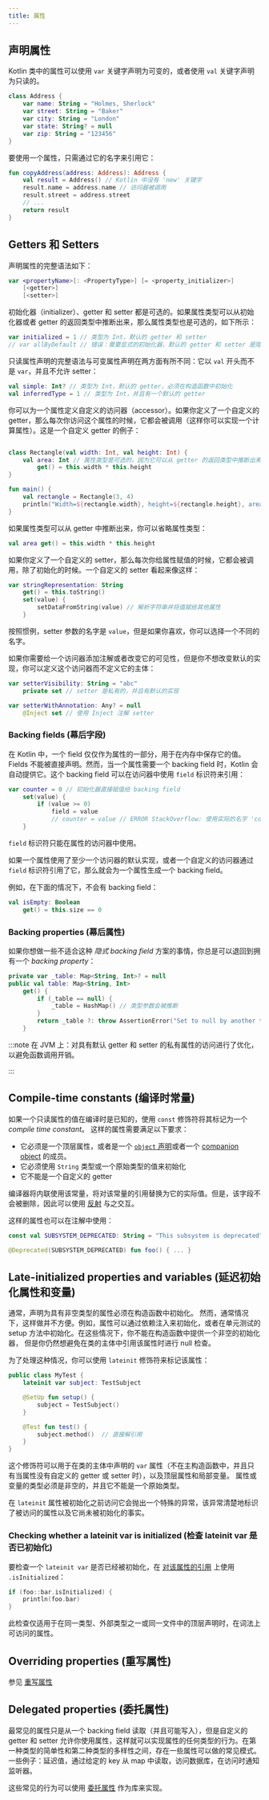 ```yaml
---
title: 属性
---
```

## 声明属性

Kotlin 类中的属性可以使用 `var` 关键字声明为可变的，或者使用 `val` 关键字声明为只读的。

```kotlin
class Address {
    var name: String = "Holmes, Sherlock"
    var street: String = "Baker"
    var city: String = "London"
    var state: String? = null
    var zip: String = "123456"
}
```

要使用一个属性，只需通过它的名字来引用它：

```kotlin
fun copyAddress(address: Address): Address {
    val result = Address() // Kotlin 中没有 'new' 关键字
    result.name = address.name // 访问器被调用
    result.street = address.street
    // ...
    return result
}
```

## Getters 和 Setters

声明属性的完整语法如下：

```kotlin
var <propertyName>[: <PropertyType>] [= <property_initializer>]
    [<getter>]
    [<setter>]
```

初始化器（initializer）、getter 和 setter 都是可选的。如果属性类型可以从初始化器或者 getter 的返回类型中推断出来，那么属性类型也是可选的，如下所示：

```kotlin
var initialized = 1 // 类型为 Int，默认的 getter 和 setter
// var allByDefault // 错误：需要显式的初始化器，默认的 getter 和 setter 是隐含的
```

只读属性声明的完整语法与可变属性声明在两方面有所不同：它以 `val` 开头而不是 `var`，并且不允许 setter：

```kotlin
val simple: Int? // 类型为 Int，默认的 getter，必须在构造函数中初始化
val inferredType = 1 // 类型为 Int，并且有一个默认的 getter
```

你可以为一个属性定义自定义的访问器（accessor）。如果你定义了一个自定义的 getter，那么每次你访问这个属性的时候，它都会被调用（这样你可以实现一个计算属性）。这是一个自定义 getter 的例子：

```kotlin

class Rectangle(val width: Int, val height: Int) {
    val area: Int // 属性类型是可选的，因为它可以从 getter 的返回类型中推断出来
        get() = this.width * this.height
}

fun main() {
    val rectangle = Rectangle(3, 4)
    println("Width=${rectangle.width}, height=${rectangle.height}, area=${rectangle.area}")
}
```

如果属性类型可以从 getter 中推断出来，你可以省略属性类型：

```kotlin
val area get() = this.width * this.height
```

如果你定义了一个自定义的 setter，那么每次你给属性赋值的时候，它都会被调用，除了初始化的时候。一个自定义的 setter 看起来像这样：

```kotlin
var stringRepresentation: String
    get() = this.toString()
    set(value) {
        setDataFromString(value) // 解析字符串并将值赋给其他属性
    }
```

按照惯例，setter 参数的名字是 `value`，但是如果你喜欢，你可以选择一个不同的名字。

如果你需要给一个访问器添加注解或者改变它的可见性，但是你不想改变默认的实现，你可以定义这个访问器而不定义它的主体：

```kotlin
var setterVisibility: String = "abc"
    private set // setter 是私有的，并且有默认的实现

var setterWithAnnotation: Any? = null
    @Inject set // 使用 Inject 注解 setter
```

### Backing fields (幕后字段)

在 Kotlin 中，一个 field 仅仅作为属性的一部分，用于在内存中保存它的值。Fields 不能被直接声明。然而，当一个属性需要一个 backing field 时，Kotlin 会自动提供它。这个 backing field 可以在访问器中使用 `field` 标识符来引用：

```kotlin
var counter = 0 // 初始化器直接赋值给 backing field
    set(value) {
        if (value >= 0)
            field = value
            // counter = value // ERROR StackOverflow: 使用实际的名字 'counter' 会使 setter 递归调用
    }
```

`field` 标识符只能在属性的访问器中使用。

如果一个属性使用了至少一个访问器的默认实现，或者一个自定义的访问器通过 `field` 标识符引用了它，那么就会为一个属性生成一个 backing field。

例如，在下面的情况下，不会有 backing field：

```kotlin
val isEmpty: Boolean
    get() = this.size == 0
```

### Backing properties (幕后属性)

如果你想做一些不适合这种 *隐式 backing field* 方案的事情，你总是可以退回到拥有一个 *backing property*：

```kotlin
private var _table: Map<String, Int>? = null
public val table: Map<String, Int>
    get() {
        if (_table == null) {
            _table = HashMap() // 类型参数会被推断
        }
        return _table ?: throw AssertionError("Set to null by another thread")
    }
```

:::note
在 JVM 上：对具有默认 getter 和 setter 的私有属性的访问进行了优化，以避免函数调用开销。

:::

## Compile-time constants (编译时常量)

如果一个只读属性的值在编译时是已知的，使用 `const` 修饰符将其标记为一个 *compile time constant*。
这样的属性需要满足以下要求：

* 它必须是一个顶层属性，或者是一个 [`object` 声明](object-declarations.md#object-declarations-overview)或者一个 [companion object](object-declarations.md#companion-objects) 的成员。
* 它必须使用 `String` 类型或一个原始类型的值来初始化
* 它不能是一个自定义的 getter

编译器将内联使用该常量，将对该常量的引用替换为它的实际值。但是，该字段不会被删除，因此可以使用 [反射](reflection.md) 与之交互。

这样的属性也可以在注解中使用：

```kotlin
const val SUBSYSTEM_DEPRECATED: String = "This subsystem is deprecated"

@Deprecated(SUBSYSTEM_DEPRECATED) fun foo() { ... }
```

## Late-initialized properties and variables (延迟初始化属性和变量)

通常，声明为具有非空类型的属性必须在构造函数中初始化。
然而，通常情况下，这样做并不方便。例如，属性可以通过依赖注入来初始化，或者在单元测试的 setup 方法中初始化。在这些情况下，你不能在构造函数中提供一个非空的初始化器，
但是你仍然想避免在类的主体中引用该属性时进行 null 检查。

为了处理这种情况，你可以使用 `lateinit` 修饰符来标记该属性：

```kotlin
public class MyTest {
    lateinit var subject: TestSubject

    @SetUp fun setup() {
        subject = TestSubject()
    }

    @Test fun test() {
        subject.method()  // 直接解引用
    }
}
```

这个修饰符可以用于在类的主体中声明的 `var` 属性（不在主构造函数中，并且只有当属性没有自定义的 getter 或 setter 时），以及顶层属性和局部变量。
属性或变量的类型必须是非空的，并且它不能是一个原始类型。

在 `lateinit` 属性被初始化之前访问它会抛出一个特殊的异常，该异常清楚地标识了被访问的属性以及它尚未被初始化的事实。

### Checking whether a lateinit var is initialized (检查 lateinit var 是否已初始化)

要检查一个 `lateinit var` 是否已经被初始化，在 [对该属性的引用](reflection.md#property-references) 上使用 `.isInitialized`：

```kotlin
if (foo::bar.isInitialized) {
    println(foo.bar)
}
```

此检查仅适用于在同一类型、外部类型之一或同一文件中的顶层声明时，在词法上可访问的属性。

## Overriding properties (重写属性)

参见 [重写属性](inheritance.md#overriding-properties)

## Delegated properties (委托属性)

最常见的属性只是从一个 backing field 读取（并且可能写入），但是自定义的 getter 和 setter 允许你使用属性，这样就可以实现属性的任何类型的行为。在第一种类型的简单性和第二种类型的多样性之间，存在一些属性可以做的常见模式。一些例子：延迟值，通过给定的 key 从 map 中读取，访问数据库，在访问时通知监听器。

这些常见的行为可以使用 [委托属性](delegated-properties.md) 作为库来实现。
